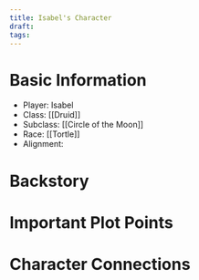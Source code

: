 ```yaml
---
title: Isabel's Character
draft: 
tags:
---
```

# Basic Information
- Player: Isabel
- Class: [[Druid]]
- Subclass: [[Circle of the Moon]]
- Race: [[Tortle]]
- Alignment: 
# Backstory 


# Important Plot Points


# Character Connections 